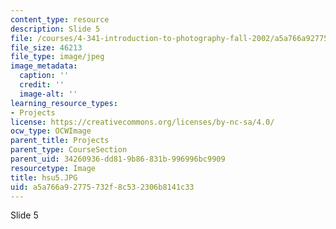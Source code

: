 ```yaml
---
content_type: resource
description: Slide 5
file: /courses/4-341-introduction-to-photography-fall-2002/a5a766a92775732f8c532306b8141c33_hsu5.JPG
file_size: 46213
file_type: image/jpeg
image_metadata:
  caption: ''
  credit: ''
  image-alt: ''
learning_resource_types:
- Projects
license: https://creativecommons.org/licenses/by-nc-sa/4.0/
ocw_type: OCWImage
parent_title: Projects
parent_type: CourseSection
parent_uid: 34260936-dd81-9b86-831b-996996bc9909
resourcetype: Image
title: hsu5.JPG
uid: a5a766a9-2775-732f-8c53-2306b8141c33
---
```

Slide 5